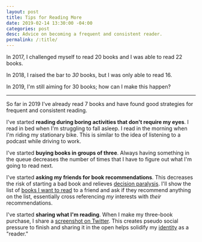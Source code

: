 ```yaml
---
layout: post
title: Tips for Reading More
date: 2019-02-14 13:30:00 -04:00
categories: post
desc: Advice on becoming a frequent and consistent reader.
permalink: /:title/
---
```


In 2017, I challenged myself to read 20 books and I was able to read 22 books.

In 2018, I raised the bar to _30_ books, but I was only able to read 16.

In 2019, I'm still aiming for 30 books; how can I make this happen? 

---

So far in 2019 I've already read 7 books and have found good strategies for frequent and consistent reading.

I've started **reading during boring activities that don't require my eyes**. I read in bed when I'm struggling to fall asleep. I read in the morning when I'm riding my stationary bike. This is similar to the idea of listening to a podcast while driving to work.

I've started **buying books in groups of three**. Always having something in the queue decreases the number of times that I have to figure out what I'm going to read next. 

I've started **asking my friends for book recommendations**. This decreases the risk of starting a bad book and relieves [decision paralysis](https://xkcd.com/1801/). I'll show the list of [books I want to read](https://www.goodreads.com/review/list/69703261-mitchell?shelf=to-read) to a friend and ask if they recommend anything on the list, essentially cross referencing _my_ interests with _their_ recommendations.

I've started **sharing what I'm reading**. When I make my three-book purchase, I share a [screenshot on Twitter](https://twitter.com/mitchhanberg/status/1083199091646046208?s=20). This creates pseudo social pressure to finish and sharing it in the open helps solidify my [identity](https://jamesclear.com/identity-based-habits) as a "reader."
